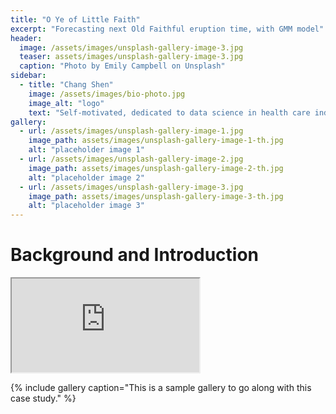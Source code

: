```yaml
---
title: "O Ye of Little Faith"
excerpt: "Forecasting next Old Faithful eruption time, with GMM model"
header:
  image: /assets/images/unsplash-gallery-image-3.jpg
  teaser: assets/images/unsplash-gallery-image-3.jpg
  caption: "Photo by Emily Campbell on Unsplash"
sidebar:
  - title: "Chang Shen"
    image: /assets/images/bio-photo.jpg
    image_alt: "logo"
    text: "Self-motivated, dedicated to data science in health care industry."
gallery:
  - url: /assets/images/unsplash-gallery-image-1.jpg
    image_path: assets/images/unsplash-gallery-image-1-th.jpg
    alt: "placeholder image 1"
  - url: /assets/images/unsplash-gallery-image-2.jpg
    image_path: assets/images/unsplash-gallery-image-2-th.jpg
    alt: "placeholder image 2"
  - url: /assets/images/unsplash-gallery-image-3.jpg
    image_path: assets/images/unsplash-gallery-image-3-th.jpg
    alt: "placeholder image 3"
---
```


Background and Introduction
===========

<iframe src="https://diana12333.github.io/assets/pdf/OldFaithful_Final.pdf"></iframe>

{% include gallery caption="This is a sample gallery to go along with this case study." %}

